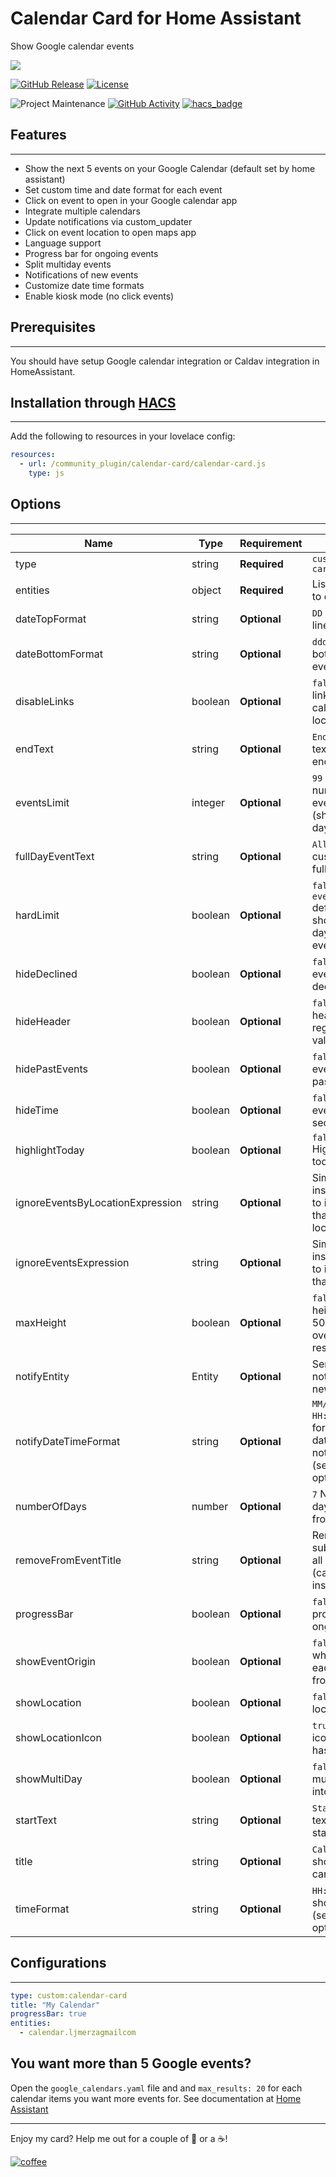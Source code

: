 # Calendar Card for Home Assistant
Show Google calendar events

<img src='https://raw.githubusercontent.com/ljmerza/calendar-card/master/card.png' />


[![GitHub Release][releases-shield]][releases]
[![License][license-shield]](LICENSE.md)

![Project Maintenance][maintenance-shield]
[![GitHub Activity][commits-shield]][commits]
[![hacs_badge](https://img.shields.io/badge/HACS-Default-orange.svg?style=for-the-badge)](https://github.com/custom-components/hacs)

## Features
---
* Show the next 5 events on your Google Calendar (default set by home assistant)
* Set custom time and date format for each event
* Click on event to open in your Google calendar app
* Integrate multiple calendars
* Update notifications via custom_updater
* Click on event location to open maps app
* Language support
* Progress bar for ongoing events
* Split multiday events
* Notifications of new events
* Customize date time formats
* Enable kiosk mode (no click events)


## Prerequisites
---
You should have setup Google calendar integration or Caldav integration in HomeAssistant.

## Installation through [HACS](https://github.com/custom-components/hacs)
---
Add the following to resources in your lovelace config:

```yaml
resources:
  - url: /community_plugin/calendar-card/calendar-card.js
    type: js
```

## Options
---
| Name | Type | Requirement | Description
| ---- | ---- | ------- | -----------
| type | string | **Required** | `custom:calendar-card`
| entities | object | **Required** | List of calendars to display
| dateTopFormat | string | **Optional** | `DD` Format for top line of event date
| dateBottomFormat | string | **Optional** | `ddd` Format to bottom line of event date
| disableLinks | boolean | **Optional** | `false` Disables all links (to open calendar and location)
| endText | string | **Optional** | `End` Set custom text for event end time
| eventsLimit | integer | **Optional** | `99` Maximum number of events to show (shows rest of day after cut off)
| fullDayEventText | string | **Optional** | `All day` Set custom text for a full day event
| hardLimit | boolean | **Optional** | `false` Overrides `eventsLimit` default of showing rest of day's events even after cutoff
| hideDeclined | boolean | **Optional** | `false` Hides events that you declined
| hideHeader | boolean | **Optional** | `false` Hide the header regardless of value
| hidePastEvents | boolean | **Optional** | `false` Hide events that have passed
| hideTime | boolean | **Optional** | `false` Hides event time section entirely
| highlightToday | boolean | **Optional** | `false` Hightlight's today's events
| ignoreEventsByLocationExpression | string | **Optional** | Simple case insensitive regex to ignore events that match location
| ignoreEventsExpression | string | **Optional** | Simple case insensitive regex to ignore events that match title
| maxHeight | boolean | **Optional** | `false` Sets max height for card to 500px and overflows the rest
| notifyEntity | Entity | **Optional** | Send a notification on new events
| notifyDateTimeFormat | string | **Optional** | `MM/DD/YYYY HH:mma` Format for event date/time in notify message (see [here](https://momentjs.com/docs/#/displaying/format/) for options)
| numberOfDays | number | **Optional** | `7` Number of days to display from calendars
| removeFromEventTitle | string | **Optional** | Removes substring from all event titles (case insensitive)
| progressBar | boolean | **Optional** | `false` Adds progress bar to ongoing events
| showEventOrigin | boolean | **Optional** | `false` Shows what calendar each event is from
| showLocation | boolean | **Optional** | `false` Shows location address
| showLocationIcon | boolean | **Optional** | `true` Shows map icon when event has a location
| showMultiDay | boolean | **Optional** | `false` Split multiday events into per day
| startText | string | **Optional** | `Start` Set custom text for event start time
| title | string | **Optional** | `Calendar` Header shown at top of card
| timeFormat | string | **Optional** | `HH:mm` Format to show event time (see [here](https://momentjs.com/docs/#/displaying/format/) for options)

## Configurations
---
```yaml
type: custom:calendar-card
title: "My Calendar"
progressBar: true
entities:
  - calendar.ljmerzagmailcom
```

## You want more than 5 Google events?
Open the `google_calendars.yaml` file and and `max_results: 20` for each calendar items you want more events for. See documentation at [Home Assistant](https://www.home-assistant.io/components/calendar.google/)

---

Enjoy my card? Help me out for a couple of :beers: or a :coffee:!

[![coffee](https://www.buymeacoffee.com/assets/img/custom_images/black_img.png)](https://www.buymeacoffee.com/JMISm06AD)


[commits-shield]: https://img.shields.io/github/commit-activity/y/ljmerza/calendar-card.svg?style=for-the-badge
[commits]: https://github.com/ljmerza/calendar-card/commits/master
[license-shield]: https://img.shields.io/github/license/ljmerza/calendar-card.svg?style=for-the-badge
[maintenance-shield]: https://img.shields.io/badge/maintainer-Leonardo%20Merza%20%40ljmerza-blue.svg?style=for-the-badge
[releases-shield]: https://img.shields.io/github/release/ljmerza/calendar-card.svg?style=for-the-badge
[releases]: https://github.com/ljmerza/calendar-card/releases
